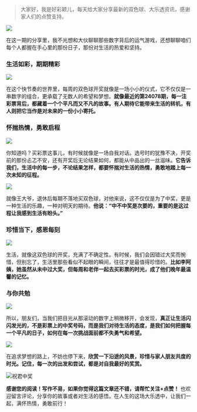 > 大家好，我是好彩颖儿，每天给大家分享最新的双色球、大乐透资讯，感谢家人们的点赞支持。

![](https://cdn.jsdelivr.net/gh/wangwenjie1314/PicCDN/2024-6-20/1718847632947-image.png)


在这一期的分享里，我不光想和大伙聊聊那些数字背后的运气游戏，还想聊聊咱们每个人都握在手心里的那份日子，那份对生活的热爱和坚持。

### **生活如彩，期期精彩**


![](https://cdn.jsdelivr.net/gh/wangwenjie1314/PicCDN/2024-7-9/1720487457913-image.png)


在这个快节奏的世界里，每周的双色球开奖就像是一场小小的仪式，它不仅仅是一串数字的组合，更承载了无数人的希望和梦想。**就像最近的第24078期，每一注彩票背后，都藏着一个个平凡而又不凡的故事。有人期待它能带来生活的转机，有人则把它当作是对未来的一份小小寄托。**

### **怀揣热情，勇敢启程**


![](https://cdn.jsdelivr.net/gh/wangwenjie1314/PicCDN/2024-7-9/1720487463424-image.png)


你知道吗？买彩票这事儿，有时候就像是一场自我对话。选号时的犹豫不决，开奖前的那份忐忑不安，还有开奖后无论结果如何，都能从中品出的一丝滋味。**它告诉我们，生活中的每一步，不论结果怎样，都要怀揣对生活的热情，勇敢地踏上每一次未知的征程。**


![](https://cdn.jsdelivr.net/gh/wangwenjie1314/PicCDN/2024-7-9/1720487470035-image.png)


就像王大爷，退休后每期不落地买双色球，对他来说，这不仅仅是为了中奖，更是一种生活的乐趣，一种对明天的期待。**他说：“中不中奖是次要的，重要的是这过程让我感到生活有盼头。”**

### **珍惜当下，感恩每刻**


![](https://cdn.jsdelivr.net/gh/wangwenjie1314/PicCDN/2024-7-9/1720487475384-image.png)


生活，就像这双色球的开奖，充满了不确定性。有时候，我们会因错过大奖而惋惜，但别忘了，生活里那些看似不起眼的瞬间，往往才是最值得珍惜的。**比如李阿姨，她虽然从未中过大奖，但每周和老伴一起去买彩票的时光，成了他们晚年最温馨的记忆。**

### **与你共勉**


![](https://cdn.jsdelivr.net/gh/wangwenjie1314/PicCDN/2024-7-9/1720487481640-image.png)


所以，朋友们，当我们把目光从那滚动的数字上稍微移开，会发现，**真正让生活闪闪发光的，不是彩票上的中奖号码，而是我们对待生活的态度，是我们如何把握每一个平凡的日子，如何在每一次挑战面前都不失勇气和希望。**


![](https://cdn.jsdelivr.net/gh/wangwenjie1314/PicCDN/2024-7-9/1720487488189-image.png)


在追求梦想的路上，不妨也停下来，**欣赏一下沿途的风景，珍惜与家人朋友共度的时光。记住，每一次的出发和尝试，都是对自我最好的奖赏。**


![祝君中奖](https://cdn.jsdelivr.net/gh/wangwenjie1314/PicCDN/2024-7-9/1720487519451-image.png)


**感谢您的阅读！写作不易，如果你觉得这篇文章还不错，请帮忙关注+点赞！** 也欢迎留言评论，分享你的故事或者对生活的感悟。在人生的这场大乐透中，让我们一起，满怀热情，勇敢前行！